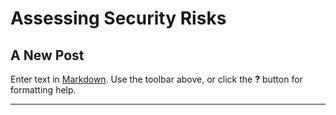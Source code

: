 # Assessing Security Risks

## A New Post

Enter text in [Markdown](http://daringfireball.net/projects/markdown/). Use the toolbar above, or click the **?** button for formatting help.

***